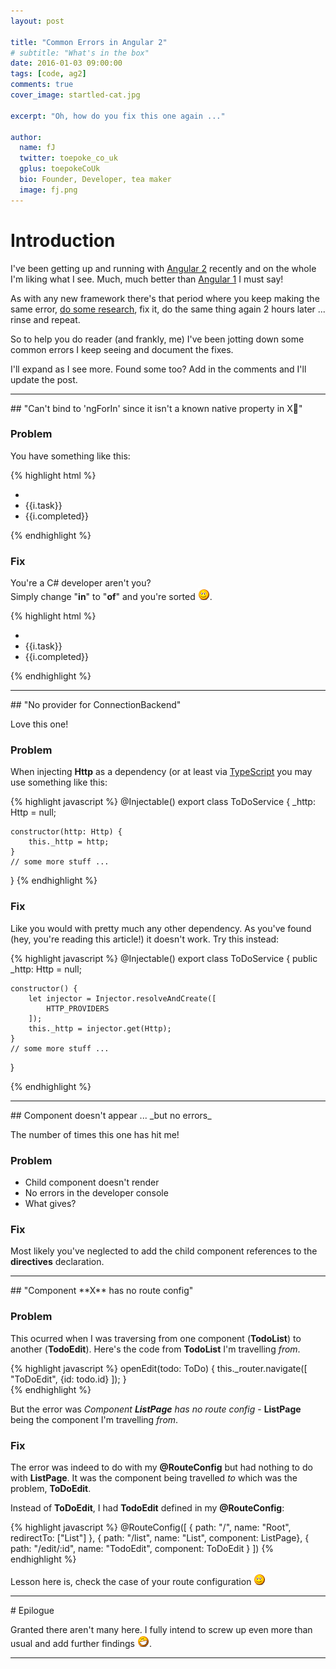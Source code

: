 ```yaml
---
layout: post

title: "Common Errors in Angular 2"
# subtitle: "What's in the box"
date: 2016-01-03 09:00:00
tags: [code, ag2]
comments: true
cover_image: startled-cat.jpg

excerpt: "Oh, how do you fix this one again ..."

author:
  name: fJ
  twitter: toepoke_co_uk
  gplus: toepokeCoUk
  bio: Founder, Developer, tea maker
  image: fj.png
---
```


# Introduction

I've been getting up and running with [Angular 2](https://angular.io/) 
recently and on the whole I'm liking what I see.  Much, much better than [Angular 1](https://angularjs.org/) I must say!

As with any new framework there's that period where you keep making the same error, [do some research](https://www.google.co.uk), 
fix it, do the same thing again 2 hours later ... rinse and repeat.

So to help you do reader (and frankly, me) I've been jotting down some common errors I keep seeing
and document the fixes.  

I'll expand as I see more.  Found some too?  Add in the comments and I'll update the post.

<hr class="fancy"/>
## "Can't bind to 'ngForIn' since it isn't a known native property in X"

### Problem
You have something like this:

{% highlight html %}
<ul>
	<li *ngFor="var i in _items">
		<li>{{i.task}}</li>
		<li>{{i.completed}}</li>
	</li>
</ul>
{% endhighlight %}

### Fix

You're a C# developer aren't you?<br/>
Simply change "**in**" to "**of**" and you're sorted <img src="/images/smile.png" alt="smile" title="smile" />. 

{% highlight html %}
<ul>
	<li *ngFor="var i of _items">
		<li>{{i.task}}</li>
		<li>{{i.completed}}</li>
	</li>
</ul>
{% endhighlight %}

<hr class="fancy"/>
## "No provider for ConnectionBackend"

Love this one!

### Problem

When injecting **Http** as a dependency (or at least via [TypeScript](http://www.typescriptlang.org/)
you may use something like this:

{% highlight javascript %}
@Injectable()
export class ToDoService {
	_http: Http = null;
	
	constructor(http: Http) {
		this._http = http;		
	}
	// some more stuff ...
}
{% endhighlight %}

### Fix

Like you would with pretty much any other dependency.  As you've found (hey, you're reading this article!)
it doesn't work.  Try this instead:

{% highlight javascript %}
@Injectable()
export class ToDoService {
	public _http: Http = null;
	
	constructor() {
		let injector = Injector.resolveAndCreate([
			HTTP_PROVIDERS
		]);
		this._http = injector.get(Http);
	}
	// some more stuff ...
}
	
{% endhighlight %}

<hr class="fancy"/>
## Component doesn't appear ... _but no errors_

The number of times this one has hit me!

### Problem

 - Child component doesn't render
 - No errors in the developer console
 - What gives?

### Fix

Most likely you've neglected to add the child component references to the **directives** declaration. 


<hr class="fancy"/>
## "Component **X** has no route config"

### Problem

This ocurred when I was traversing from one component (**TodoList**) to another (**TodoEdit**).  Here's the code from **TodoList** I'm travelling _from_.

{% highlight javascript %}
	openEdit(todo: ToDo) {
		this._router.navigate([
			"ToDoEdit", {id: todo.id}
		]);
	}	 
{% endhighlight %}

But the error was _Component **ListPage** has no route config_ - **ListPage** being the component I'm travelling _from_.

### Fix

The error was indeed to do with my **@RouteConfig** but had nothing to do with **ListPage**.  It was the component being travelled _to_ which was the problem, **ToDoEdit**.

Instead of **ToDoEdit**, I had **TodoEdit** defined in my **@RouteConfig**:

{% highlight javascript %}
@RouteConfig([
	{ path: "/", name: "Root", redirectTo: ["List"] },
	{ path: "/list", name: "List", component: ListPage},
	{ path: "/edit/:id", name: "TodoEdit", component: ToDoEdit }
])
{% endhighlight %}

Lesson here is, check the case of your route configuration <img src="/images/smile.png" alt="smile" title="smile" />


<hr class="fancy"/>
# Epilogue

Granted there aren't many here.  I fully intend to screw up even more than usual and add further findings
<img src="/images/grin.png" alt="grin" title="grin" />.

<hr class="fancy"/>
